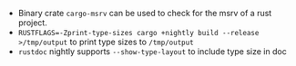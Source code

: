  - Binary crate `cargo-msrv` can be used to check for the msrv of a rust project.
 - `RUSTFLAGS=-Zprint-type-sizes cargo +nightly build --release >/tmp/output` to print type sizes to `/tmp/output`
 - `rustdoc` nightly supports `--show-type-layout` to include type size in doc

